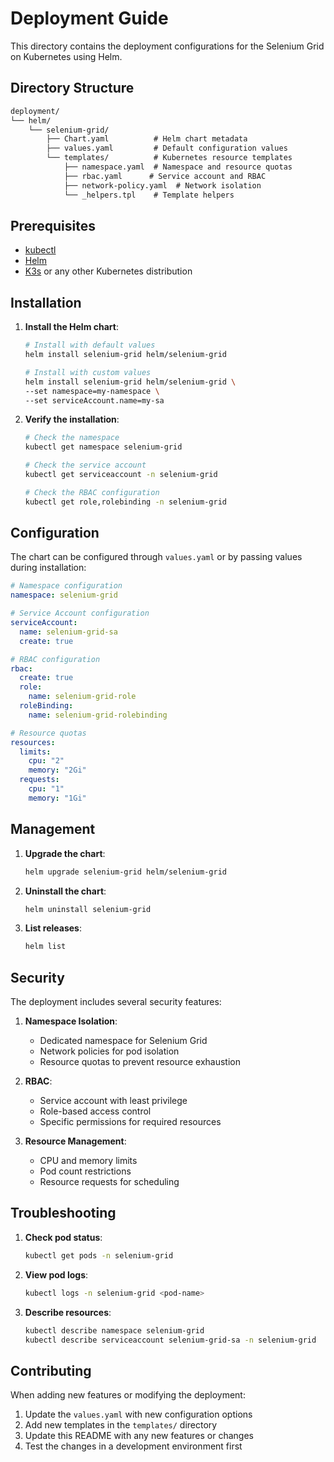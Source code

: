 # Deployment Guide

This directory contains the deployment configurations for the Selenium Grid on Kubernetes using Helm.

## Directory Structure

```txt
deployment/
└── helm/
    └── selenium-grid/
        ├── Chart.yaml          # Helm chart metadata
        ├── values.yaml         # Default configuration values
        └── templates/          # Kubernetes resource templates
            ├── namespace.yaml  # Namespace and resource quotas
            ├── rbac.yaml      # Service account and RBAC
            ├── network-policy.yaml  # Network isolation
            └── _helpers.tpl    # Template helpers
```

## Prerequisites

- [kubectl](https://kubernetes.io/docs/tasks/tools/)
- [Helm](https://helm.sh/docs/intro/install/)
- [K3s](https://k3s.io/) or any other Kubernetes distribution

## Installation

1. **Install the Helm chart**:

    ```bash
    # Install with default values
    helm install selenium-grid helm/selenium-grid

    # Install with custom values
    helm install selenium-grid helm/selenium-grid \
    --set namespace=my-namespace \
    --set serviceAccount.name=my-sa
    ```

2. **Verify the installation**:

    ```bash
    # Check the namespace
    kubectl get namespace selenium-grid

    # Check the service account
    kubectl get serviceaccount -n selenium-grid

    # Check the RBAC configuration
    kubectl get role,rolebinding -n selenium-grid
    ```

## Configuration

The chart can be configured through `values.yaml` or by passing values during installation:

```yaml
# Namespace configuration
namespace: selenium-grid

# Service Account configuration
serviceAccount:
  name: selenium-grid-sa
  create: true

# RBAC configuration
rbac:
  create: true
  role:
    name: selenium-grid-role
  roleBinding:
    name: selenium-grid-rolebinding

# Resource quotas
resources:
  limits:
    cpu: "2"
    memory: "2Gi"
  requests:
    cpu: "1"
    memory: "1Gi"
```

## Management

1. **Upgrade the chart**:

    ```bash
    helm upgrade selenium-grid helm/selenium-grid
    ```

2. **Uninstall the chart**:

    ```bash
    helm uninstall selenium-grid
    ```

3. **List releases**:

    ```bash
    helm list
    ```

## Security

The deployment includes several security features:

1. **Namespace Isolation**:
   - Dedicated namespace for Selenium Grid
   - Network policies for pod isolation
   - Resource quotas to prevent resource exhaustion

2. **RBAC**:
   - Service account with least privilege
   - Role-based access control
   - Specific permissions for required resources

3. **Resource Management**:
   - CPU and memory limits
   - Pod count restrictions
   - Resource requests for scheduling

## Troubleshooting

1. **Check pod status**:

    ```bash
    kubectl get pods -n selenium-grid
    ```

2. **View pod logs**:

    ```bash
    kubectl logs -n selenium-grid <pod-name>
    ```

3. **Describe resources**:

    ```bash
    kubectl describe namespace selenium-grid
    kubectl describe serviceaccount selenium-grid-sa -n selenium-grid
    ```

## Contributing

When adding new features or modifying the deployment:

1. Update the `values.yaml` with new configuration options
2. Add new templates in the `templates/` directory
3. Update this README with any new features or changes
4. Test the changes in a development environment first
